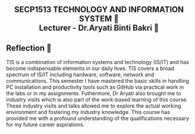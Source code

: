 <h2><p align = "center" >SECP1513 TECHNOLOGY AND INFORMATION SYSTEM 💾<br/>
Lecturer - Dr.Aryati Binti Bakri 💁<p/></h2>
<h2>Reflection 💬</h2>
TIS is a combination of information systems and technology (IS/IT) and has become indispensable elements in our daily lives. TIS covers a broad spectrum of IS/IT including hardware, software, network and communications. This semester I have mastered the basic skills in handling PC installation and productivity tools such as GitHub via practical work in the labs or in my assignments. Futhermore, Dr Aryati also brought me to industry visits which is also part of the work-based learning of this course. These industry visits and talks allowed me to explore the actual working environment and fostering my industry knowledge. This course has provided me with a profound understanding of the qualifications necessary for my future career aspirations.
